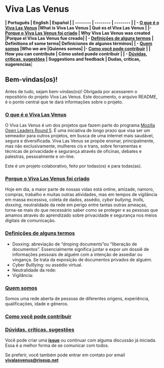 # Viva Las Venus  
**| Português | English | Español |
| -------- | -------- | -------- |
| - [O que é o Viva Las Venus](https://github.com/VivaLasVenus/VivaLasVenus/blob/master/README.md#o-que-%C3%A9-o-viva-las-venus)   |What is Viva Las Venus     | Qué es el Viva Las Venus   |
|-   [Porque o Viva Las Venus foi criado](https://github.com/VivaLasVenus/VivaLasVenus/blob/master/README.md#porque-o-viva-las-venus-foi-criado)  | Why Viva Las Venus was created |Porque el Viva Las Venus fue creado|
| -   [Definições de alguns termos](https://github.com/VivaLasVenus/VivaLasVenus/blob/master/README.md#defini%C3%A7%C3%B5es-de-alguns-termos)   |  Definitions of some terms| Definiciones de algunos términos|
| -   [Quem somos](https://github.com/VivaLasVenus/VivaLasVenus/blob/master/README.md#quem-somos)   |Who we are    |Quienes somos|
|-   [Como você pode contribuir](https://github.com/VivaLasVenus/VivaLasVenus/blob/master/README.md#como-voc%C3%AA-pode-contribuir) |   | How you can contribute   |  Cómo usted puede contribuir  |
| -   [Dúvidas, críticas, sugestões](https://github.com/VivaLasVenus/VivaLasVenus/blob/master/README.md#d%C3%BAvidas-cr%C3%ADticas-sugest%C3%B5es)   |  Suggestions and feedback | Dudas, críticas, sugerencias**|


## Bem-vindas(os)!
Antes de tudo, sejam bem-vindas(os)! Obrigada por acessarem o repositório do projeto Viva Las Venus. Este documento, o arquivo README, é o ponto central que te dará informações sobre o projeto.    

### [O que é o Viva Las Venus](#o-que-é-o-viva-las-venus)

O Viva Las Venus é um dos projetos que fazem parte do programa [Mozilla Open Leaders Round 5](https://mozilla.github.io/leadership-training/round-5/projects/). É uma iniciativa de longo prazo que visa ser um semeador para outros projetos, em busca de uma internet mais saudável, segura e diversificada.  Viva Las Venus se propõe ensinar, principalmente, mas não exclusivamente, mulheres cis e trans, sobre ferramentas e técnicas de privacidade e segurança através de oficinas, debates e palestras, pessoalmente e on-line.  

Este é um projeto colaborativo, feito por todas(os) e para todas(as).  

### [Porque o Viva Las Venus foi criado](#porque-o-viva-las-venus-foi-criado)
Hoje em dia, a maior parte de nossas vidas está online, amizade, namoro, compras, trabalho e muitas outras atividades, mas em tempos de vigilância em massa excessiva, coleta de dados, assédio, *cyber bullying, trolls, doxxing*, neutralidade da rede em perigo entre tantas outras ameaças, torna-se mais do que necessário saber como se proteger e as pessoas que amamos através do aprendizado sobre privacidade e segurança nos meios digitais de comunicação.  

### [Definições de alguns termos](#definições-de-alguns-termos)
- Doxxing: abreviação de “droping documents”ou “liberação de documentos”. Essencialmente significa juntar e expor um dossiê de informações pessoais de alguém com a intenção de assediar ou vingança. Se trata da exposição de documentos privados de alguém. 
- Cyber Bulllying: ou assédio virtual.
- Neutralidade da rede:
- Vigilância:   

### [Quem somos](#quem-somos)
Somos uma rede aberta de pessoas de diferentes origens, experiência, qualificações, idade e gêneros. 

### [Como você pode contribuir](#como-você-pode-contribuir)


### [Dúvidas, críticas, sugestões](#dúvidas-críticas-sugestões)
Você pode criar uma [**issue**](https://github.com/VivaLasVenus/VivaLasVenus/issues) ou continuar com alguma discussão já iniciada. Essa é a melhor forma de se comunicar com todos.

Se preferir, você também pode entrar em contato por email **vivalasvenus@riseup.net**


